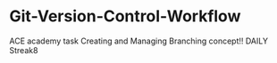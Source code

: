 # Git-Version-Control-Workflow
ACE academy task
Creating and Managing 
Branching concept!!
DAILY Streak8
